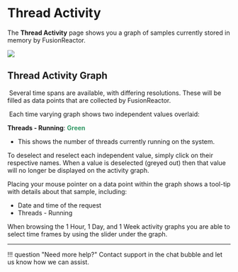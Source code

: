 # Thread Activity

The **Thread Activity** page shows you a graph of samples currently
stored in memory by FusionReactor. 

![](/frdocs/attachments/245551870/245551890.png)

## Thread Activity Graph

 Several time spans are
available, with differing resolutions. These will be filled as data
points that are collected by FusionReactor.

 Each time varying graph shows
two independent values overlaid: 

**Threads - Running**: <span style="color: rgb(51,153,102);">**Green**</span>  

* This shows the number of threads currently running on the system.

To deselect and reselect each independent value, simply
click on their respective names. When a value is deselected (greyed
out) then that value will no longer be displayed on the activity graph.

Placing your mouse pointer on a
data point within the graph shows a tool-tip with details about that
sample, including:

-   Date and time of the request
-   Threads - Running

When browsing the 1 Hour, 1 Day, and 1 Week activity graphs you are able
to select time frames by using the slider under the graph.

___

!!! question "Need more help?"
    Contact support in the chat bubble and let us know how we can assist.
